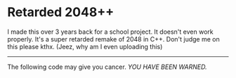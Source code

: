 # Retarded 2048++

I made this over 3 years back for a school project. It doesn't even work properly. It's a super retarded remake of 2048 in C++. Don't judge me on this please kthx.
(Jeez, why am I even uploading this)

-------

The following code may give you cancer. *YOU HAVE BEEN WARNED.*
